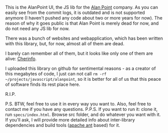 This is the AlanPoint UI, the JS lib for the [Alan Point](http://alanpoint.com "Alan Point") company. 
As you can easily see from the commit logs, it is outdated and is not supported anymore (I haven't pushed any code about two or more years for now).
The reason of why it goes public is that Alan Point is merely dead for now, and do not need any JS lib for now. 

There was a bunch of websites and webapplication, which has been written with this library, but, for now, almost all of them are dead. 

I barely can remember all of them, but it looks like only one of them are alive: [Cherinfo](http://cherinfo.com/ "Cherinfo").

I uploaded this library on github for sentimental reasons - as a creator of this megabytes of code, I just can not call <code>rm -rf ~/projects/javascript/alanpoint</code>, so it is better for all of us that this peace of software finds its rest place here. 

R.I.P.

P.S. BTW, feel free to use it in every way you want to. Also, feel free to contact me if you have any questions.
P.P.S. If you want to run it: clone it, run <code>specs/index.html</code>. Browse src folder, and do whatever you want with it. If you'll ask, I will provide more detailed info about inter-library dependencies and build tools ([apache ant](http://ant.apache.org/ "Apache Ant") based) for it. 

